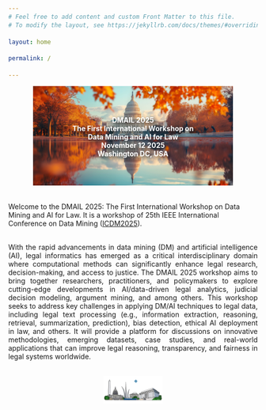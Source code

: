 ```yaml
---
# Feel free to add content and custom Front Matter to this file.
# To modify the layout, see https://jekyllrb.com/docs/themes/#overriding-theme-defaults

layout: home

permalink: /

---
```

<div style="position: relative; text-align: center;">
  <img src="figures/dc1.jpg" style="width: 80%; height: auto; max-width: 100vw;">
  <div style="position: absolute; top: 50%; left: 50%; transform: translate(-50%, -50%); color: white; font-weight: bold; text-shadow: 4px 4px 8px #000000; text-align: center;">
    <p>DMAIL 2025<br>
    The First International Workshop on Data Mining and AI for Law<br>
    November 12 2025<br>
    Washington DC, USA</p>
  </div>
</div>


<br/>

Welcome to the DMAIL 2025: The First International Workshop on Data Mining and AI for Law. It is a workshop of 25th IEEE International Conference on Data Mining ([ICDM2025](https://www3.cs.stonybrook.edu/~icdm2025/index.html)).

<br/>


<div style="text-align: justify"> With the rapid advancements in data mining (DM) and artificial intelligence (AI), legal informatics has emerged as a critical interdisciplinary domain where computational methods can significantly enhance legal research, decision-making, and access to justice. The DMAIL 2025 workshop aims to bring together researchers, practitioners, and policymakers to explore cutting-edge developments in AI/data-driven legal analytics, judicial decision modeling, argument mining, and among others. This workshop seeks to address key challenges in applying DM/AI techniques to legal data, including legal text processing (e.g., information extraction, reasoning, retrieval, summarization, prediction), bias detection, ethical AI deployment in law, and others. It will provide a platform for discussions on innovative methodologies, emerging datasets, case studies, and real-world applications that can improve legal reasoning, transparency, and fairness in legal systems worldwide.</a></div>

<br/>

<p align="center">
	<img src="figures/icdm2025logosmall.png" width="120">
</p>
